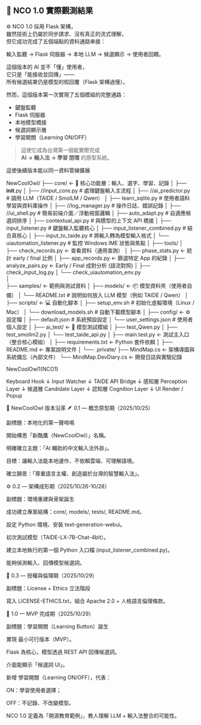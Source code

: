 ## 🔧 NCO 1.0 實際觀測結果

⚙️ NCO 1.0 採用 Flask 架構，  
雖然技術上仍屬於同步請求、沒有真正的流式理解，  
但它成功完成了五個端點的資料通路串接：

輸入監聽 → Flask 伺服器 → 本地 LLM → 候選顯示 → 使用者回饋。

這個版本的 AI 並不「懂」使用者，  
它只是「能接收並回傳」——  
所有候選結果仍是模型的假回覆（Flask 架構過慢）。

然而，這個版本第一次實現了五個模組的完整通路：
- 鍵盤監聽  
- Flask 伺服器  
- 本地模型橋接  
- 候選詞顯示層  
- 學習開關（Learning ON/OFF）

> 這使它成為台灣第一個能實際完成  
> **AI → 輸入法 → 學習 閉環** 的原型系統。

這使後續版本能以同一資料管線擴展

NewCoolOwl/
├── core/                             ← 🧠 核心功能層：輸入、選字、學習、記錄
│   ├── __init__.py
│   ├── //input_core.py                  # 處理鍵盤輸入主流程
│   ├── //ai_predictor.py                # 調用 LLM（TAIDE / SmolLM / Qwen）
│   ├── learn_sqlite.py                # 使用者語料學習與資料庫操作
│   ├── //log_manager.py                 # 操作日誌、錯誤記錄
│   ├── //ui_shell.py                    # 簡易前端介面／浮動視窗邏輯
│   ├── auto_adapt.py                  # 自適應候選詞排序
│   ├── contextual_api.py              # 與模型的上下文 API 橋接
│   ├── input_listener.py              # 鍵盤輸入監聽核心
│   ├── input_listener_combined.py     # 結合真核心
│   ├── input_to_taide.py              # 將輸入轉為模型輸入格式
│   └── uiautomation_listener.py       # 監控 Windows IME 狀態與焦點
│
├── tools/
│   ├── check_records.py               ← 查看資料（通用查詢）
│   ├── phase_stats.py                 ← 統計 early / final 比例
│   ├── app_records.py                 ← 篩選特定 App 的紀錄
│   ├── analyze_pairs.py               ← Early / Final 成對分析 (語流對照)
│   ├── check_input_log.py
│   └── check_uiautomation_env.py    
│   
├── samples/                           ← 範例與測試資料
│
├── models/                            ← 📦 模型資料夾（使用者自備）
│   └── README.txt                     # 說明如何放入 LLM 模型（例如 TAIDE / Qwen）
│
├── scripts/                           ← 💻 自動化腳本
│   ├── setup_env.sh                   # 初始化虛擬環境（Linux / Mac）
│   └── download_models.sh             # 自動下載模型腳本
│
├── config/                            ← ⚙️ 設定檔
│   ├── default.json                   # 系統預設設定
│   └── user_settings.json             # 使用者個人設定
│
├── ai_test/                           ← 🤖 模型測試模組
│   ├── test_Qwen.py
│   ├── test_smollm2.py
│   └── test_taide_api.py
│
├── main.test.py                       ← 測試主入口（整合核心模組）
│
├── requirements.txt                   ← Python 套件依賴
│
├── README.md                          ← 專案說明文件
│
└── .private/
      ├── MindMap.cs                         ← 架構導圖與系統備忘（內部文件）
      └── MindMap.DevDiary.cs                ← 開發日誌與實驗記錄

NewCoolOwl1(NCO1)

Keyboard Hook
   ↓
Input Watcher
   ↓
TAIDE API Bridge
   ↓
感知層 Perception Layer 
   ↓
候選層 Candidate Layer
   ↓
認知層 Cognition Layer
   ↓
UI Render / Popup


🦉 NewCoolOwl 版本沿革
🪶 0.1 — 概念原型期（2025/10/25）

副標題：本地化的第一聲啼鳴

開始構思「新酷鷹（NewCoolOwl）」名稱。

明確確立主題：「AI 輔助的中文輸入法外掛」。

目標：讓輸入法能本地運作、不依賴雲端、可理解語境。

確立願景：「尊重語言主權、創造屬於台灣的智慧輸入法」。

⚙️ 0.2 — 架構成形期（2025/10/26-10/28）

副標題：環境重建與骨架誕生

成功建立專案結構：core/, models/, tests/, README.md。

設定 Python 環境、安裝 text-generation-webui。

初次測試模型（TAIDE-LX-7B-Chat-4bit）。

建立本地執行的第一個 Python 入口檔 (input_listener_combined.py)。

能夠偵測輸入、回傳模型候選詞。

🧩 0.3 — 授權與倫理期（2025/10/29）

副標題：License + Ethics 立法階段

寫入 LICENSE-ETHICS.txt，組合 Apache 2.0 + 人格語言倫理條款。

🚀 1.0 — MVP 完成期（2025/10/29）

副標題：學習開關（Learning Button）誕生

實現 最小可行版本（MVP）。

Flask 為核心，模型透過 REST API 回傳候選詞。

介面能顯示「候選詞 UI」。

新增 學習開關（Learning ON/OFF），代表：

ON：學習使用者選擇；

OFF：不記錄、不改變模型。

NCO 1.0 定義為「開源教育範例」，教人理解 LLM + 輸入法整合的可能性。